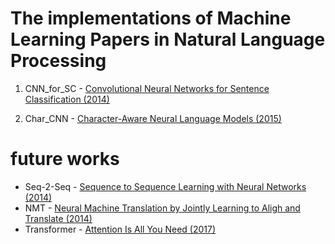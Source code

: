 # The implementations of Machine Learning Papers in Natural Language Processing

01. CNN_for_SC - [Convolutional Neural Networks for Sentence Classification (2014)](https://www.aclweb.org/anthology/D14-1181.pdf)

02. Char_CNN - [Character-Aware Neural Language Models (2015)](https://arxiv.org/pdf/1508.06615.pdf)


# future works
- Seq-2-Seq - [Sequence to Sequence Learning with Neural Networks (2014)](https://arxiv.org/pdf/1409.3215.pdf)
- NMT - [Neural Machine Translation by Jointly Learning to Aligh and Translate (2014)](https://arxiv.org/pdf/1409.0473.pdf)
- Transformer - [Attention Is All You Need (2017)](https://arxiv.org/pdf/1706.03762.pdf)
